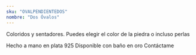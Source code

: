 ```yaml
---
sku: "OVALPENDIENTEDOS"
nombre: "Dos Óvalos"
---
```


Coloridos y sentadores. Puedes elegir el color de la piedra o incluso perlas

Hecho a mano en plata 925
Disponible con baño en oro
Contáctame
